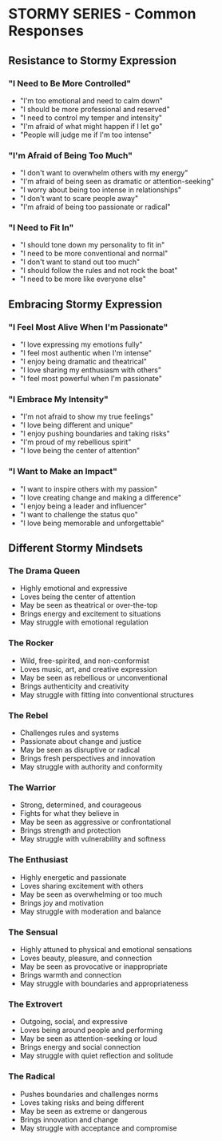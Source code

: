 # STORMY SERIES - Common Responses

## Resistance to Stormy Expression

### "I Need to Be More Controlled"
- "I'm too emotional and need to calm down"
- "I should be more professional and reserved"
- "I need to control my temper and intensity"
- "I'm afraid of what might happen if I let go"
- "People will judge me if I'm too intense"

### "I'm Afraid of Being Too Much"
- "I don't want to overwhelm others with my energy"
- "I'm afraid of being seen as dramatic or attention-seeking"
- "I worry about being too intense in relationships"
- "I don't want to scare people away"
- "I'm afraid of being too passionate or radical"

### "I Need to Fit In"
- "I should tone down my personality to fit in"
- "I need to be more conventional and normal"
- "I don't want to stand out too much"
- "I should follow the rules and not rock the boat"
- "I need to be more like everyone else"

## Embracing Stormy Expression

### "I Feel Most Alive When I'm Passionate"
- "I love expressing my emotions fully"
- "I feel most authentic when I'm intense"
- "I enjoy being dramatic and theatrical"
- "I love sharing my enthusiasm with others"
- "I feel most powerful when I'm passionate"

### "I Embrace My Intensity"
- "I'm not afraid to show my true feelings"
- "I love being different and unique"
- "I enjoy pushing boundaries and taking risks"
- "I'm proud of my rebellious spirit"
- "I love being the center of attention"

### "I Want to Make an Impact"
- "I want to inspire others with my passion"
- "I love creating change and making a difference"
- "I enjoy being a leader and influencer"
- "I want to challenge the status quo"
- "I love being memorable and unforgettable"

## Different Stormy Mindsets

### The Drama Queen
- Highly emotional and expressive
- Loves being the center of attention
- May be seen as theatrical or over-the-top
- Brings energy and excitement to situations
- May struggle with emotional regulation

### The Rocker
- Wild, free-spirited, and non-conformist
- Loves music, art, and creative expression
- May be seen as rebellious or unconventional
- Brings authenticity and creativity
- May struggle with fitting into conventional structures

### The Rebel
- Challenges rules and systems
- Passionate about change and justice
- May be seen as disruptive or radical
- Brings fresh perspectives and innovation
- May struggle with authority and conformity

### The Warrior
- Strong, determined, and courageous
- Fights for what they believe in
- May be seen as aggressive or confrontational
- Brings strength and protection
- May struggle with vulnerability and softness

### The Enthusiast
- Highly energetic and passionate
- Loves sharing excitement with others
- May be seen as overwhelming or too much
- Brings joy and motivation
- May struggle with moderation and balance

### The Sensual
- Highly attuned to physical and emotional sensations
- Loves beauty, pleasure, and connection
- May be seen as provocative or inappropriate
- Brings warmth and connection
- May struggle with boundaries and appropriateness

### The Extrovert
- Outgoing, social, and expressive
- Loves being around people and performing
- May be seen as attention-seeking or loud
- Brings energy and social connection
- May struggle with quiet reflection and solitude

### The Radical
- Pushes boundaries and challenges norms
- Loves taking risks and being different
- May be seen as extreme or dangerous
- Brings innovation and change
- May struggle with acceptance and compromise
